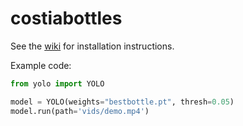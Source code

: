 # costiabottles

See the [wiki](https://github.com/AnthroHydro/costiabottles/wiki) for installation instructions.

Example code:

```python
from yolo import YOLO

model = YOLO(weights="bestbottle.pt", thresh=0.05)
model.run(path='vids/demo.mp4')
```
